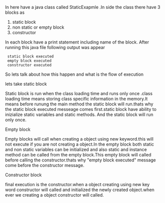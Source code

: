 
In here have a java class called StaticExapmle .In side the class 
there have 3 blocks as
  1. static block
  2. non static or empty block
  3. constructor

In each block have a print statement including name of the block.
After running this java file following output was appear

     static block executed 
     empty block executed
     constructor executed

So lets talk about how this happen and what is the flow of execution

lets take static block

Static block is run when the class loading time and runs only once .class loading time means storing class 
specific information in the memory.It means before runung the main method the static block will run.thats why 
the static block executed messeage comes first.static block have ability to inizialize static variables and static methods.
And the static block will run only once.

 Empty block

 Empty blocks will call when creating a object using new keyword.this will not execute if you are not creating a object.In the empty block both static and
non static variables can be initialized and also static and instance method can be called from the empty block.This empty block will called before calling 
the constructor.thats why "empty block executed" message come before the constructor message.

Constructor block

final execution is the constructor.when a object creating using new key word constructor will called and initialized the newly created object.when ever we creating
a object constructor will called.
